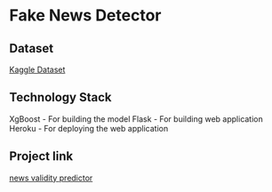 # Fake News Detector

## Dataset 
   [Kaggle Dataset](https://www.kaggle.com/c/fake-news/data?select=train.csv)
    
## Technology Stack
   XgBoost - For building the model
   Flask - For building web application
   Heroku - For deploying the web application
## Project link
   [news validity predictor](https://news-validity-predictor.herokuapp.com/)
